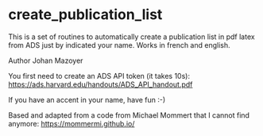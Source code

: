 # create_publication_list


This is a set of routines to automatically create a publication list in pdf latex from ADS just by indicated your name.
Works in french and english. 

Author Johan Mazoyer

You first need to create an ADS API token (it takes 10s): https://ads.harvard.edu/handouts/ADS_API_handout.pdf

If you have an accent in your name, have fun :-)

Based and adapted from a code from Michael Mommert that I cannot find anymore: https://mommermi.github.io/